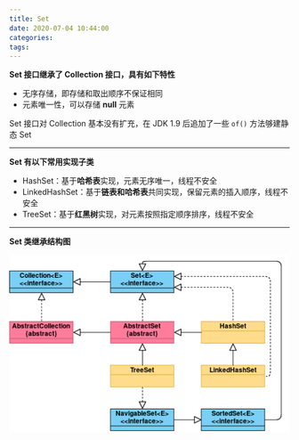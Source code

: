 ```yaml
---
title: Set
date: 2020-07-04 10:44:00
categories: 
tags:
---
```

**Set 接口继承了 Collection 接口，具有如下特性**  
- 无序存储，即存储和取出顺序不保证相同
- 元素唯一性，可以存储 **null** 元素

Set 接口对 Collection 基本没有扩充，在 JDK 1.9 后追加了一些 `of()` 方法够建静态 Set

---
**Set 有以下常用实现子类**   
- HashSet：基于**哈希表**实现，元素无序唯一，线程不安全
- LinkedHashSet：基于**链表和哈希表**共同实现，保留元素的插入顺序，线程不安全
- TreeSet：基于**红黑树**实现，对元素按照指定顺序排序，线程不安全

---
**Set 类继承结构图**

<div align=center>

![Set](/img/Java/Set.png)

</div>

